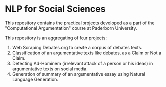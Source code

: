 # NLP for Social Sciences

This repository contains the practical projects developed as a part of the "Computational Argumentation" course at Paderborn University.

This repository is an aggregating of four projects:
1. Web Scraping Debates.org to create a corpus of debates texts.
2. Classification of an argumentative texts like debates, as a Claim or Not a Claim.
3. Detecting Ad-Hominem (irrelevant attack of a person or his ideas) in argumentative texts on social media.
4. Generation of summary of an argumentative essay using Natural Language Generation.

